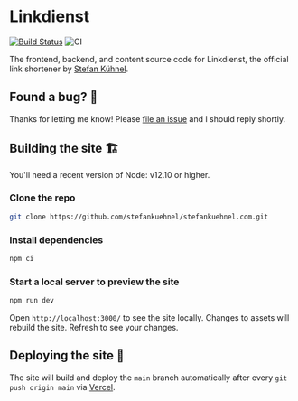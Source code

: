 # Linkdienst

[![Build Status](https://travis-ci.com/stefankuehnel/linkdienst.svg?branch=main)](https://travis-ci.com/stefankuehnel/linkdienst)
![CI](https://github.com/stefankuehnel/linkdienst/workflows/CI/badge.svg)

The frontend, backend, and content source code for Linkdienst, the official link shortener by [Stefan Kühnel](https://9bn.de/sk).

## Found a bug? 👷‍

Thanks for letting me know! Please [file an issue](https://github.com/stefankuehnel/linkdienst/issues/new?assignees=&labels=&template=bug_report.md&title=) and I should reply shortly.

## Building the site 🏗

You'll need a recent version of Node: v12.10 or higher.

### Clone the repo

```bash
git clone https://github.com/stefankuehnel/stefankuehnel.com.git
```

### Install dependencies

```bash
npm ci
```

### Start a local server to preview the site

```bash
npm run dev
```

Open `http://localhost:3000/` to see the site locally. Changes to assets will
rebuild the site. Refresh to see your changes.

## Deploying the site 🚀

The site will build and deploy the `main` branch automatically after every `git push origin main` via [Vercel](https://vercel.com).
